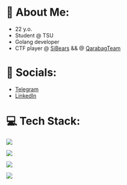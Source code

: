 
# 👾 About Me:
- 22 y.o.
- Student @ TSU
- Golang developer 
- CTF player @ [SiBears](https://gitlab.com/sibears) &&
@ [QarabagTeam](https://github.com/Qarabag-Team)

# 📱 Socials:

- [Telegram](https://t.me/sib_coder)
- [LinkedIn](https://www.linkedin.com/in/sib-coder/)


# 💻 Tech Stack:
<p>
  <a href="https://skillicons.dev">
    <img src="https://skillicons.dev/icons?i=go,py,cpp,c," />
  </a>
</p>
<p>
  <a href="https://skillicons.dev">
    <img src="https://skillicons.dev/icons?i=postgres,mysql,mongodb,redis" />
  </a>
</p>
<p>
  <a href="https://skillicons.dev">
    <img src="https://skillicons.dev/icons?i=vim,idea,vscode" />
  </a>
</p>
<p>
  <a href="https://skillicons.dev">
    <img src="https://skillicons.dev/icons?i=docker,linux" />
  </a>
</p>



